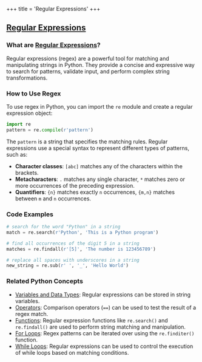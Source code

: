 +++
 title = 'Regular Expressions'
+++
## [Regular Expressions](./../regular-expressions/)

### What are [Regular Expressions](./../regular-expressions/)?
Regular expressions (regex) are a powerful tool for matching and manipulating strings in Python. They provide a concise and expressive way to search for patterns, validate input, and perform complex string transformations.

### How to Use Regex
To use regex in Python, you can import the `re` module and create a regular expression object:

```python
import re
pattern = re.compile(r'pattern')
```

The `pattern` is a string that specifies the matching rules. Regular expressions use a special syntax to represent different types of patterns, such as:

- **Character classes**: `[abc]` matches any of the characters within the brackets.
- **Metacharacters**: `.` matches any single character, `*` matches zero or more occurrences of the preceding expression.
- **Quantifiers**: `{n}` matches exactly `n` occurrences, `{m,n}` matches between `m` and `n` occurrences.

### Code Examples
```python
# search for the word "Python" in a string
match = re.search(r'Python', 'This is a Python program')
```

```python
# find all occurrences of the digit 5 in a string
matches = re.findall(r'[5]', 'The number is 123456789')
```

```python
# replace all spaces with underscores in a string
new_string = re.sub(r' ', '_', 'Hello World')
```

### Related Python Concepts

- [Variables and Data Types](./../variables-and-data-types/): Regular expressions can be stored in string variables.
- [Operators](./../operators/): Comparison operators (`==`) can be used to test the result of a regex match.
- [Functions](./../functions/): Regular expression functions like `re.search()` and `re.findall()` are used to perform string matching and manipulation.
- [For Loops](./../for-loops/): Regex patterns can be iterated over using the `re.finditer()` function.
- [While Loops](./../while-loops/): Regular expressions can be used to control the execution of while loops based on matching conditions.